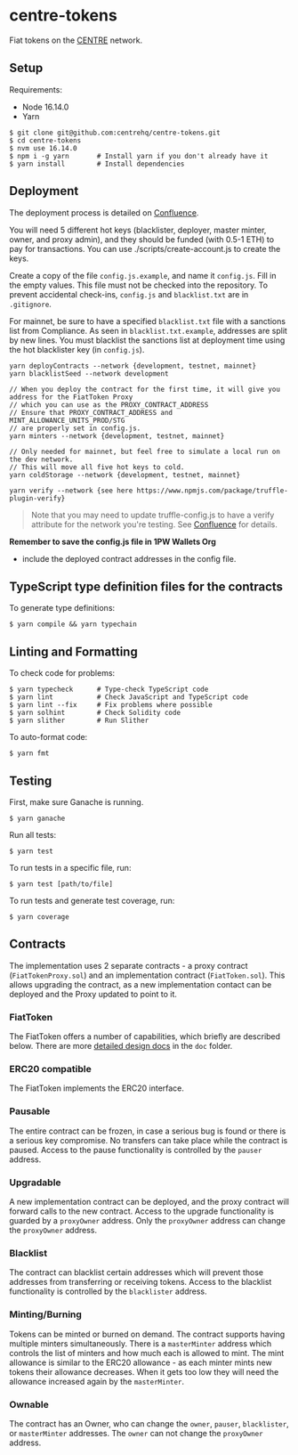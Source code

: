 # centre-tokens

Fiat tokens on the [CENTRE](https://centre.io) network.

## Setup

Requirements:

- Node 16.14.0
- Yarn

```
$ git clone git@github.com:centrehq/centre-tokens.git
$ cd centre-tokens
$ nvm use 16.14.0
$ npm i -g yarn       # Install yarn if you don't already have it
$ yarn install        # Install dependencies
```

## Deployment

The deployment process is detailed on
[Confluence](https://circlepay.atlassian.net/wiki/spaces/ENGINEERIN/pages/721256540/Deploying+FiatToken+ERC-20+contracts).

You will need 5 different hot keys (blacklister, deployer, master minter, owner,
and proxy admin), and they should be funded (with 0.5-1 ETH) to pay for
transactions. You can use ./scripts/create-account.js to create the keys.

Create a copy of the file `config.js.example`, and name it `config.js`. Fill in
the empty values. This file must not be checked into the repository. To prevent
accidental check-ins, `config.js` and `blacklist.txt` are in `.gitignore`.

For mainnet, be sure to have a specified `blacklist.txt` file with a sanctions
list from Compliance. As seen in `blacklist.txt.example`, addresses are split by
new lines. You must blacklist the sanctions list at deployment time using the
hot blacklister key (in `config.js`).

```
yarn deployContracts --network {development, testnet, mainnet}
yarn blacklistSeed --network development

// When you deploy the contract for the first time, it will give you address for the FiatToken Proxy
// which you can use as the PROXY_CONTRACT_ADDRESS
// Ensure that PROXY_CONTRACT_ADDRESS and MINT_ALLOWANCE_UNITS_PROD/STG
// are properly set in config.js.
yarn minters --network {development, testnet, mainnet}

// Only needed for mainnet, but feel free to simulate a local run on the dev network.
// This will move all five hot keys to cold.
yarn coldStorage --network {development, testnet, mainnet}

yarn verify --network {see here https://www.npmjs.com/package/truffle-plugin-verify}
```

> Note that you may need to update truffle-config.js to have a verify attribute for the network you're testing.
> See [Confluence](https://circlepay.atlassian.net/wiki/spaces/ENGINEERIN/pages/721256540/Deploying+FiatToken+ERC-20+contracts) for details.

**Remember to save the config.js file in 1PW Wallets Org**

- include the deployed contract addresses in the config file.

## TypeScript type definition files for the contracts

To generate type definitions:

```
$ yarn compile && yarn typechain
```

## Linting and Formatting

To check code for problems:

```
$ yarn typecheck      # Type-check TypeScript code
$ yarn lint           # Check JavaScript and TypeScript code
$ yarn lint --fix     # Fix problems where possible
$ yarn solhint        # Check Solidity code
$ yarn slither        # Run Slither
```

To auto-format code:

```
$ yarn fmt
```

## Testing

First, make sure Ganache is running.

```
$ yarn ganache
```

Run all tests:

```
$ yarn test
```

To run tests in a specific file, run:

```
$ yarn test [path/to/file]
```

To run tests and generate test coverage, run:

```
$ yarn coverage
```

## Contracts

The implementation uses 2 separate contracts - a proxy contract
(`FiatTokenProxy.sol`) and an implementation contract (`FiatToken.sol`). This
allows upgrading the contract, as a new implementation contact can be deployed
and the Proxy updated to point to it.

### FiatToken

The FiatToken offers a number of capabilities, which briefly are described
below. There are more [detailed design docs](./doc/tokendesign.md) in the `doc`
folder.

### ERC20 compatible

The FiatToken implements the ERC20 interface.

### Pausable

The entire contract can be frozen, in case a serious bug is found or there is a
serious key compromise. No transfers can take place while the contract is
paused. Access to the pause functionality is controlled by the `pauser` address.

### Upgradable

A new implementation contract can be deployed, and the proxy contract will
forward calls to the new contract. Access to the upgrade functionality is
guarded by a `proxyOwner` address. Only the `proxyOwner` address can change the
`proxyOwner` address.

### Blacklist

The contract can blacklist certain addresses which will prevent those addresses
from transferring or receiving tokens. Access to the blacklist functionality is
controlled by the `blacklister` address.

### Minting/Burning

Tokens can be minted or burned on demand. The contract supports having multiple
minters simultaneously. There is a `masterMinter` address which controls the
list of minters and how much each is allowed to mint. The mint allowance is
similar to the ERC20 allowance - as each minter mints new tokens their allowance
decreases. When it gets too low they will need the allowance increased again by
the `masterMinter`.

### Ownable

The contract has an Owner, who can change the `owner`, `pauser`, `blacklister`,
or `masterMinter` addresses. The `owner` can not change the `proxyOwner`
address.
